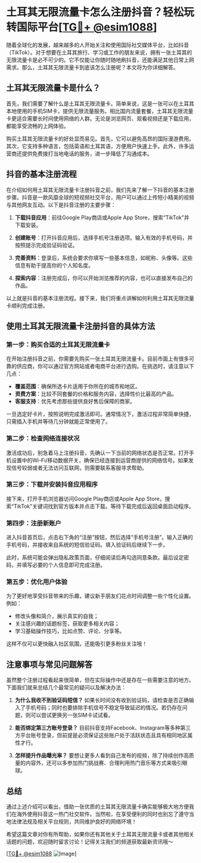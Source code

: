 # 土耳其无限流量卡怎么注册抖音？轻松玩转国际平台[[TG💪+ @esim1088](https://t.me/s/esim1088)]

随着全球化的发展，越来越多的人开始关注和使用国际社交媒体平台，比如抖音（TikTok）。对于想要在土耳其旅行、学习或工作的朋友来说，拥有一张土耳其的无限流量卡是必不可少的。它不仅能让你随时随地刷抖音，还能满足其他日常上网需求。那么，土耳其无限流量卡到底该怎么注册呢？本文将为你详细解答。

## 土耳其无限流量卡是什么？

首先，我们需要了解什么是土耳其无限流量卡。简单来说，这是一张可以在土耳其本地使用的手机SIM卡，提供无限流量服务。相比国内流量套餐，土耳其无限流量卡更适合需要长时间使用网络的人群。无论是浏览网页、观看视频还是下载应用，都能享受流畅的上网体验。

购买土耳其无限流量卡的好处显而易见。首先，它可以避免高昂的国际漫游费用。其次，它支持多种语言，包括英语和土耳其语，方便用户快速上手。此外，许多运营商还提供免费拨打当地电话的服务，进一步降低了沟通成本。

## 抖音的基本注册流程

在介绍如何用土耳其无限流量卡注册抖音之前，我们先来了解一下抖音的基本注册步骤。抖音是一款风靡全球的短视频社交平台，用户可以通过上传短小精美的视频与其他网友互动。以下是抖音注册的主要步骤：

1. **下载抖音应用**：前往Google Play商店或Apple App Store，搜索“TikTok”并下载安装。
   
2. **创建账号**：打开抖音应用后，选择手机号注册选项。输入有效的手机号码，并按照提示完成验证码验证。

3. **完善资料**：登录后，系统会要求你填写一些基本信息，如昵称、头像等。这些信息有助于提高你的个人知名度。

4. **探索内容**：注册完成后，你可以开始浏览推荐的内容，也可以直接发布自己的作品。

以上就是抖音的基本注册流程。接下来，我们将重点讲解如何利用土耳其无限流量卡顺利完成注册。

## 使用土耳其无限流量卡注册抖音的具体方法

### 第一步：购买合适的土耳其无限流量卡

在开始注册抖音之前，你需要先购买一张土耳其无限流量卡。目前市面上有很多可靠的供应商，你可以通过官方网站或者电商平台进行选购。在挑选时，请注意以下几点：

- **覆盖范围**：确保所选卡片适用于你所在的城市和地区。
- **资费方案**：比较不同套餐的价格和服务内容，选择性价比最高的产品。
- **客服支持**：优先考虑那些提供良好售后保障的商家。

一旦选定好卡片，按照说明完成激活即可。通常情况下，激活过程非常简单快捷，只需插入手机并等待几分钟就能正常使用了。

### 第二步：检查网络连接状况

激活成功后，别急着马上注册抖音，先确认一下当前的网络状态是否正常。打开手机设置中的Wi-Fi/移动数据开关，确保已经连接到运营商提供的网络信号。如果发现信号较弱或者无法访问互联网，则需要联系客服寻求帮助。

### 第三步：下载并安装抖音应用程序

接下来，打开手机浏览器访问Google Play商店或Apple App Store，搜索“TikTok”关键词找到官方版本并点击下载。等待下载完成后返回桌面启动程序。

### 第四步：注册新账户

进入抖音首页后，点击右下角的“注册”按钮，然后选择“手机号注册”。输入正确的手机号码，并接收来自系统的短信验证码。填入验证码后继续下一步。

此时，系统可能会弹出隐私政策页面，仔细阅读后再勾选同意条款。最后设定密码，并填写必要的个人信息即可完成注册。

### 第五步：优化用户体验

为了更好地享受抖音带来的乐趣，建议新手朋友们花点时间调整一些个性化设置。例如：

- 修改头像和简介，展示真实的自我；
- 关注感兴趣的话题标签，获取更多相关内容；
- 学习基础操作技巧，比如点赞、评论、分享等。

这样不仅可以更快融入社区氛围，还能吸引更多粉丝关注哦！

## 注意事项与常见问题解答

虽然整个注册过程看起来很简单，但在实际操作中还是存在一些需要注意的地方。下面我们就来总结几个最常见的疑问以及解决办法：

1. **为什么我收不到验证码短信？**
   如果长时间没有收到验证码，请检查是否正确输入了手机号码；同时也要排除手机信号不稳定导致延迟的情况。若仍存在问题，则可以尝试更换另一张SIM卡试试看。

2. **能否绑定第三方账号登录？**
   目前抖音支持Facebook、Instagram等多种第三方平台账号登录，但前提是必须保证这些账户处于活跃状态且具有相同地区属性才行。

3. **怎样提升作品曝光率？**
   要想让更多人看到自己发布的视频，除了持续创作高质量的内容外，还可以多参加热门挑战赛、合理利用热门音乐等方式来吸引眼球。

## 总结

通过上述介绍可以看出，借助一张优质的土耳其无限流量卡确实能够极大地方便我们在海外使用抖音这一热门社交软件。当然啦，在享受便利的同时也别忘了遵守当地法律法规及相关平台规则，共同维护良好的网络环境！

希望这篇文章对你有所帮助，如果你还有其他关于土耳其无限流量卡或者其他相关话题的问题，欢迎随时留言讨论！记得关注我们的频道获取最新资讯哦～

[[TG💪+ @esim1088](https://t.me/s/esim1088) ![Image](https://i.postimg.cc/4NQfJmqS/Snipaste-2025-05-13-00-14-12.png)]